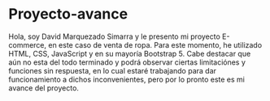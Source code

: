 # Proyecto-avance
Hola, soy David Marquezado Simarra y le presento mi proyecto E-commerce, en este caso de venta de ropa.
Para este momento, he utilizado HTML, CSS, JavaScript y en su mayoría Bootstrap 5. Cabe destacar que aún no esta del todo terminado y podrá observar ciertas limitaciónes y funciones sin respuesta, en lo cual estaré trabajando para dar funcionamiento a dichos inconvenientes, pero por lo pronto este es mi avance del proyecto.
